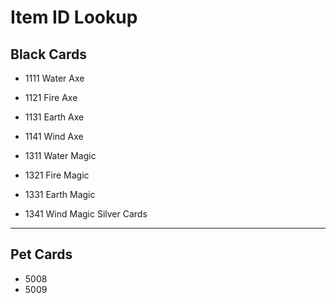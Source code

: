 Item ID Lookup
=====
Black Cards
-----
- 1111 Water Axe
- 1121 Fire Axe
- 1131 Earth Axe
- 1141 Wind Axe

- 1311 Water Magic
- 1321 Fire Magic
- 1331 Earth Magic
- 1341 Wind Magic
Silver Cards
-----
Pet Cards
-----
- 5008
- 5009
